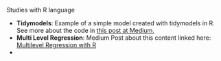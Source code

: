 Studies with R language

* **Tidymodels**: Example of a simple model created with tidymodels in R. See more about the code in [this post at Medium.](https://bit.ly/2ErATEA)
* **Multi Level Regression**: Medium Post about this content linked here: [Multilevel Regression with R](https://towardsdatascience.com/multilevel-regression-with-r-eb3eb7d8de88?sk=2c256079c441209e43814aed2a29a7ce)
* 

